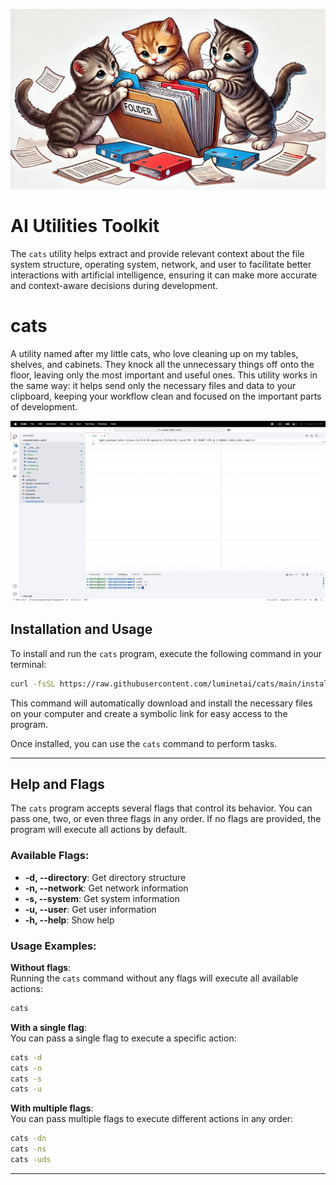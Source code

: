 ![Cat Image](https://github.com/luminetai/cats/blob/main/cats.png)

# AI Utilities Toolkit

The `cats` utility helps extract and provide relevant context about the file system structure, operating system, network, and user to facilitate better interactions with artificial intelligence, ensuring it can make more accurate and context-aware decisions during development.

# cats
A utility named after my little cats, who love cleaning up on my tables, shelves, and cabinets. They knock all the unnecessary things off onto the floor, leaving only the most important and useful ones. This utility works in the same way: it helps send only the necessary files and data to your clipboard, keeping your workflow clean and focused on the important parts of development.

![Alt text](cats.gif)

## Installation and Usage

To install and run the `cats` program, execute the following command in your terminal:

```bash
curl -fsSL https://raw.githubusercontent.com/luminetai/cats/main/install.sh | bash
```

This command will automatically download and install the necessary files on your computer and create a symbolic link for easy access to the program.

Once installed, you can use the `cats` command to perform tasks.

---

## Help and Flags

The `cats` program accepts several flags that control its behavior. You can pass one, two, or even three flags in any order. If no flags are provided, the program will execute all actions by default.

### Available Flags:
- **-d, --directory**: Get directory structure
- **-n, --network**: Get network information
- **-s, --system**: Get system information
- **-u, --user**: Get user information
- **-h, --help**: Show help

### Usage Examples:

**Without flags**:  
Running the `cats` command without any flags will execute all available actions:
```bash
cats
```

**With a single flag**:  
You can pass a single flag to execute a specific action:
```bash
cats -d
cats -n
cats -s
cats -u
```

**With multiple flags**:  
You can pass multiple flags to execute different actions in any order:
```bash
cats -dn
cats -ns
cats -uds
```

---
